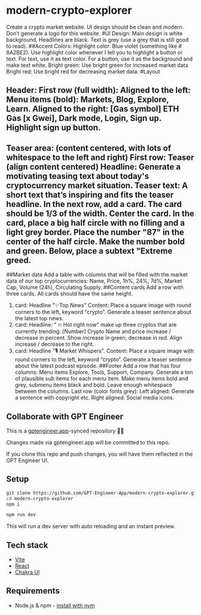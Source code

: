 # modern-crypto-explorer

Create a crypto market website. UI design should be clean and modern. Don’t generate a logo for this website. 
#UI Design: Main design is white background, Headlines are black. Text is grey (use a grey that is still good to read). 
##Accent Colors:
Highlight color: Blue violet (something like # 8A2BE2). Use highlight color whenever I tell you to highlight a button or text. For text, use it as text color. For a button, use it as the background and make text white.
Bright green: Use bright green for increased market data
Bright red: Use bright red for decreasing market data. 
#Layout
## Header: First row (full width): Aligned to the left: Menu items (bold): Markets, Blog, Explore, Learn. Aligned to the right:  [Gas symbol] ETH Gas [x Gwei], Dark mode, Login, Sign up. Highlight sign up button.
## Teaser area: (content centered, with lots of whitespace to the left and right) First row: Teaser (align content centered) Headline: Generate a motivating teasing text about today's cryptocurrency market situation. Teaser text: A short text that’s inspiring and fits the teaser headline. In the next row, add a card. The card should be 1/3 of the width. Center the card. In the card, place a big half circle with no filling and a light grey border. Place the number "87" in the center of the half circle. Make the number bold and green. Below, place a subtext "Extreme greed.
##Market data
Add a table with columns that will be filled with the market data of our top cryptocurrencies: Name, Price, 1h%, 24%, 7d%, Market Cap, Volume (24h), Circulating Supply. 
##Content cards
Add a row with three cards. All cards should have the same height.
1. card: Headline "✨Top News" Content: Place a square image with round corners to the left, keyword “crypto”. Generate a teaser sentence about the latest top news.
 2. card: Headline: " 🔥 Hot right now" make up three cryptos that are currently trending. [Number] Crypto Name and price increase / decrease in percent. Show increase in green, decrease in red. Align increase / decrease to the right.
3. card: Headline "🎙️ Market Whispers". Content: Place a square image with round corners to the left, keyword “crypto”. Generate a teaser sentence about the latest podcast episode.
##Footer 
Add a row  that has four columns: Menu items Explore, Tools, Support, Company. Generate a ton of plausible sub items for each menu item. Make menu items bold and grey, submenu items black and bold. Leave enough whitespace between the columns.
Last row (color fonts grey): Left aligned: Generate a sentence with copyright etc. Right aligned: Social media icons.

## Collaborate with GPT Engineer

This is a [gptengineer.app](https://gptengineer.app)-synced repository 🌟🤖

Changes made via gptengineer.app will be committed to this repo.

If you clone this repo and push changes, you will have them reflected in the GPT Engineer UI.

## Setup

```sh
git clone https://github.com/GPT-Engineer-App/modern-crypto-explorer.git
cd modern-crypto-explorer
npm i
```

```sh
npm run dev
```

This will run a dev server with auto reloading and an instant preview.

## Tech stack

- [Vite](https://vitejs.dev/)
- [React](https://react.dev/)
- [Chakra UI](https://chakra-ui.com/)

## Requirements

- Node.js & npm - [install with nvm](https://github.com/nvm-sh/nvm#installing-and-updating)
